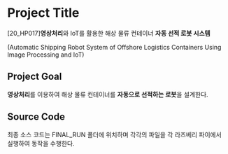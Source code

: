 # Project Title

[20_HP017]**영상처리**와 IoT를 활용한 해상 물류 컨테이너 **자동 선적 로봇 시스템**

(Automatic Shipping Robot System of Offshore Logistics Containers Using Image Processing and IoT)

## Project Goal

**영상처리**를 이용하여 해상 물류 컨테이너를 **자동으로 선적하는 로봇**을 설계한다.

## Source Code

최종 소스 코드는 FINAL_RUN 폴더에 위치하며 각각의 파일을 각 라즈베리 파이에서 실행하여 동작을 수행한다.
